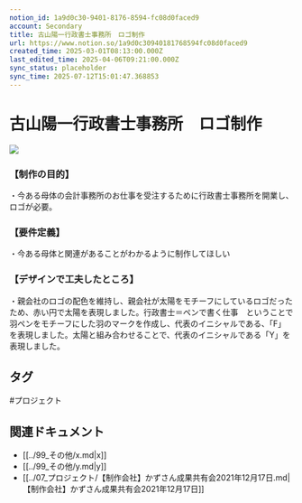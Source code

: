 ```yaml
---
notion_id: 1a9d0c30-9401-8176-8594-fc08d0faced9
account: Secondary
title: 古山陽一行政書士事務所　ロゴ制作
url: https://www.notion.so/1a9d0c30940181768594fc08d0faced9
created_time: 2025-03-01T08:13:00.000Z
last_edited_time: 2025-04-06T09:21:00.000Z
sync_status: placeholder
sync_time: 2025-07-12T15:01:47.368853
---
```

# 古山陽一行政書士事務所　ロゴ制作

![](https://prod-files-secure.s3.us-west-2.amazonaws.com/d58fe38c-a9d4-4466-aed9-85604b7b2c6d/25bdcc40-a9ae-4409-bfa2-8772a786dd14/%E3%82%B9%E3%82%AF%E3%83%AA%E3%83%BC%E3%83%B3%E3%82%B7%E3%83%A7%E3%83%83%E3%83%88_2023-10-30_19.50.47.png?X-Amz-Algorithm=AWS4-HMAC-SHA256&X-Amz-Content-Sha256=UNSIGNED-PAYLOAD&X-Amz-Credential=ASIAZI2LB4663I6AUE43%2F20250719%2Fus-west-2%2Fs3%2Faws4_request&X-Amz-Date=20250719T064757Z&X-Amz-Expires=3600&X-Amz-Security-Token=IQoJb3JpZ2luX2VjEIX%2F%2F%2F%2F%2F%2F%2F%2F%2F%2FwEaCXVzLXdlc3QtMiJHMEUCIQD8n4cvPKOLMLVz8B8VMmqwMWYounYGAUqnPgbHDcR%2BDAIgF7k49J4mx1zwiWTNyx3LWieyavh81vL4reMAg7u2zd8qiAQInv%2F%2F%2F%2F%2F%2F%2F%2F%2F%2FARAAGgw2Mzc0MjMxODM4MDUiDM%2BEy1Kp3kBNTjw8SCrcA%2F%2FIWUypWX6QKSmmGAEc7%2Fk%2BNw3Ujl1B%2FWc0RJq39UXNL9CdrkH1ZueBUq5nGZl9kNBHJSRQwKnpPrzhui5b%2FGDR1Xpes%2BMrlgR39bUdJBTUtT2fzbrgivjb4IZwYKt4IUULvJE%2B1FjEKj5c4W9qPbEsOi4K6CuTvvYMXuVd%2BxeIadPAp%2Br92iThJGSvzAjqEpemR71OAf4nvVQ9eU7SKpW%2BlcUrYbeiTfUl6%2Fuzqd3Hbzkr8PLgwNb6CgvgnX0JOYUeCf2%2B%2F9bGnh%2BKxWw%2F6COn5CoxuK%2FRLHbNS19jjOqJld7YWzu2CcQ2zKm%2FgAVu2fCW402lm5PU2JlUZ4Y%2Fb%2BDaoZQyNPz55GMqcs4ZJT3bLHoAq1Wd08uUC2MmiRQeb5sBOWVJNxkHCp1NgNaEswBADNUcRUsSFK3t%2B8c2KBW%2FLxSTjflcdVmeWru9KHZHtg476gOXGOEJJ%2FoqjeNpoXvapFrF7YYbYEEYC6zLRjh3ybNTwat42%2FIhN%2BIwJzFMfVbSwHHP8ppoo5phC1MQZcFQvjHSvK6r0%2Bf%2F5UNO6OohQkpIiAoBiQohe5NZvPnFEzVM3Z72EqmBV8LgGDRigjVU5nqH%2FhPaAqfFn1DHzP1uT6HIrv4QeesIdyo7MOvF7MMGOqUBmvh5K1HFVaqVUVQcbvzfE91ei8g%2BBhI%2FYMpLAqHRcTw%2FYO2ZLdp8xCt0PBAeid3nYqT0B%2Bd9WvtjxKjUfF0cLlNjUoq0GG9siI2hkDdJmBdk7lh%2BuIRD0gP4vKAMIIXuZWY23kKBjfZLf9PYSZwzP68XsnnKLEtysAOiEcu23GBTGT1Rm0MIsD%2BF%2Faawc%2B%2F5WVtgefz4SxqWKWpbNfAxRNbM%2BkS8&X-Amz-Signature=09b99009a9f785f97760db6d80cf5659fc887ef9caa2b6a1074ace6afefaa0a5&X-Amz-SignedHeaders=host&x-amz-checksum-mode=ENABLED&x-id=GetObject)
### 【制作の目的】
・今ある母体の会計事務所のお仕事を受注するために行政書士事務所を開業し、ロゴが必要。
### 【要件定義】
・今ある母体と関連があることがわかるように制作してほしい
### 【デザインで工夫したところ】
・親会社のロゴの配色を維持し、親会社が太陽をモチーフにしているロゴだったため、赤い円で太陽を表現しました。行政書士＝ペンで書く仕事　ということで羽ペンをモチーフにした羽のマークを作成し、代表のイニシャルである、「F」を表現しました。太陽と組み合わせることで、代表のイニシャルである「Y」を表現しました。

## タグ

#プロジェクト 

## 関連ドキュメント

- [[../99_その他/x.md|x]]
- [[../99_その他/y.md|y]]
- [[../07_プロジェクト/【制作会社】かずさん成果共有会2021年12月17日.md|【制作会社】かずさん成果共有会2021年12月17日]]

